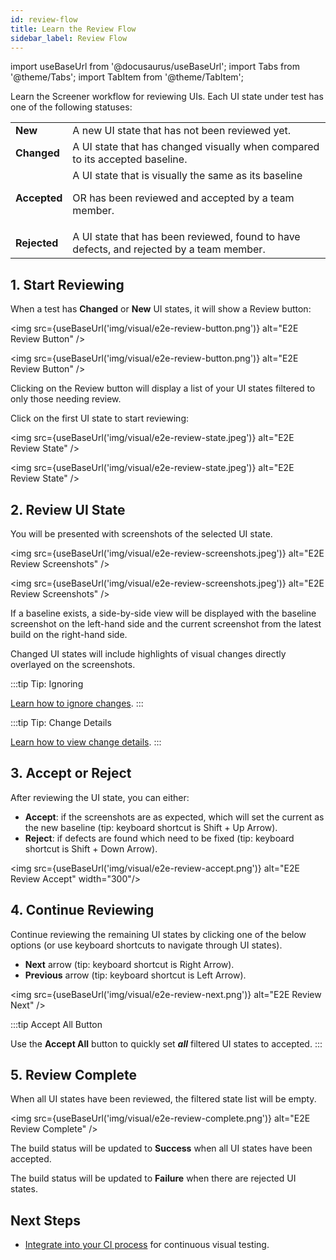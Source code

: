 ```yaml
---
id: review-flow
title: Learn the Review Flow
sidebar_label: Review Flow
---
```


import useBaseUrl from '@docusaurus/useBaseUrl';
import Tabs from '@theme/Tabs';
import TabItem from '@theme/TabItem';

Learn the Screener workflow for reviewing UIs. Each UI state under test has one of the following statuses:

<table>
  <tr>
   <td>
    <strong>New</strong>
   </td>
   <td>
    A new UI state that has not been reviewed yet.
   </td>
  </tr>
  <tr>
   <td>
    <strong>Changed</strong>
   </td>
   <td>
    A UI state that has changed visually when compared to its accepted baseline.
   </td>
  </tr>
  <tr>
   <td>
    <strong>Accepted</strong>
   </td>
   <td>
    A UI state that is visually the same as its baseline
   <p>OR has been reviewed and accepted by a team member.</p>
   </td>
  </tr>
  <tr>
   <td>
    <strong>Rejected</strong>
   </td>
   <td>
    A UI state that has been reviewed, found to have defects, and rejected by a team member.
   </td>
  </tr>
</table>


## 1. Start Reviewing

When a test has **Changed** or **New** UI states, it will show a Review button:

<img src={useBaseUrl('img/visual/e2e-review-button.png')} alt="E2E Review Button" />

<img src={useBaseUrl('img/visual/e2e-review-button.png')} alt="E2E Review Button" />

Clicking on the Review button will display a list of your UI states filtered to only those needing review.

Click on the first UI state to start reviewing:

<img src={useBaseUrl('img/visual/e2e-review-state.jpeg')} alt="E2E Review State" />

<img src={useBaseUrl('img/visual/e2e-review-state.jpeg')} alt="E2E Review State" />

## 2. Review UI State

You will be presented with screenshots of the selected UI state.

<img src={useBaseUrl('img/visual/e2e-review-screenshots.jpeg')} alt="E2E Review Screenshots" />

<img src={useBaseUrl('img/visual/e2e-review-screenshots.jpeg')} alt="E2E Review Screenshots" />

If a baseline exists, a side-by-side view will be displayed with the baseline screenshot on the left-hand side and the current screenshot from the latest build on the right-hand side.

Changed UI states will include highlights of visual changes directly overlayed on the screenshots.

:::tip Tip: Ignoring

[Learn how to ignore changes](/visual/e2e-testing/ignore).
:::


:::tip Tip: Change Details

[Learn how to view change details](/visual/e2e-testing/change-details).
:::


## 3. Accept or Reject

After reviewing the UI state, you can either:
* **Accept**: if the screenshots are as expected, which will set the current as the new baseline (tip: keyboard shortcut is Shift + Up Arrow).
* **Reject**: if defects are found which need to be fixed (tip: keyboard shortcut is Shift + Down Arrow).

<img src={useBaseUrl('img/visual/e2e-review-accept.png')} alt="E2E Review Accept" width="300"/>


## 4. Continue Reviewing

Continue reviewing the remaining UI states by clicking one of the below options (or use keyboard shortcuts to navigate through UI states).
* **Next** arrow (tip: keyboard shortcut is Right Arrow).
* **Previous** arrow (tip: keyboard shortcut is Left Arrow).

<img src={useBaseUrl('img/visual/e2e-review-next.png')} alt="E2E Review Next" />

:::tip Accept All Button

Use the **Accept All** button to quickly set ___all___ filtered UI states to accepted.
:::


## 5. Review Complete

When all UI states have been reviewed, the filtered state list will be empty.

<img src={useBaseUrl('img/visual/e2e-review-complete.png')} alt="E2E Review Complete" />

The build status will be updated to **Success** when all UI states have been accepted.

The build status will be updated to **Failure** when there are rejected UI states.


## Next Steps

* [Integrate into your CI process](/visual/e2e-testing/integrations/ci) for continuous visual testing.
